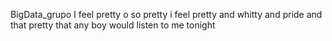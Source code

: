 BigData_grupo
 I feel pretty
 o so pretty
 i feel pretty and whitty and pride and that pretty that any boy would listen to me tonight 
 